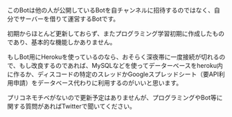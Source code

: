 このBotは他の人が公開しているBotを自チャンネルに招待するのではなく、自分でサーバーを借りて運営するBotです。

初期からほとんど更新しておらず、またプログラミング学習初期に作成したものであり、基本的な機能しかありません。

もしBot用にHerokuを使っているのなら、おそらく深夜帯に一度接続が切れるので、もし改良するのであれば、MySQLなどを使ってデーターベースをheroku内に作るか、ディスコードの特定のスレッドかGoogleスプレッドシート（要API利用申請）をデータベース代わりに利用するのがいいと思います。

プリコネモチベがないので更新予定はありませんが、プログラミングやBot等に関する質問があればTwitterで聞いてください。
